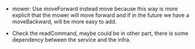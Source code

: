 * mower: Use moveForward instead move because this way is more explicit that the mower will move forward and if in the future we have a moveBackward, will be more easy to add.

* Check the readCommand, maybe could be in other part, there is some dependency between the service and the infra.